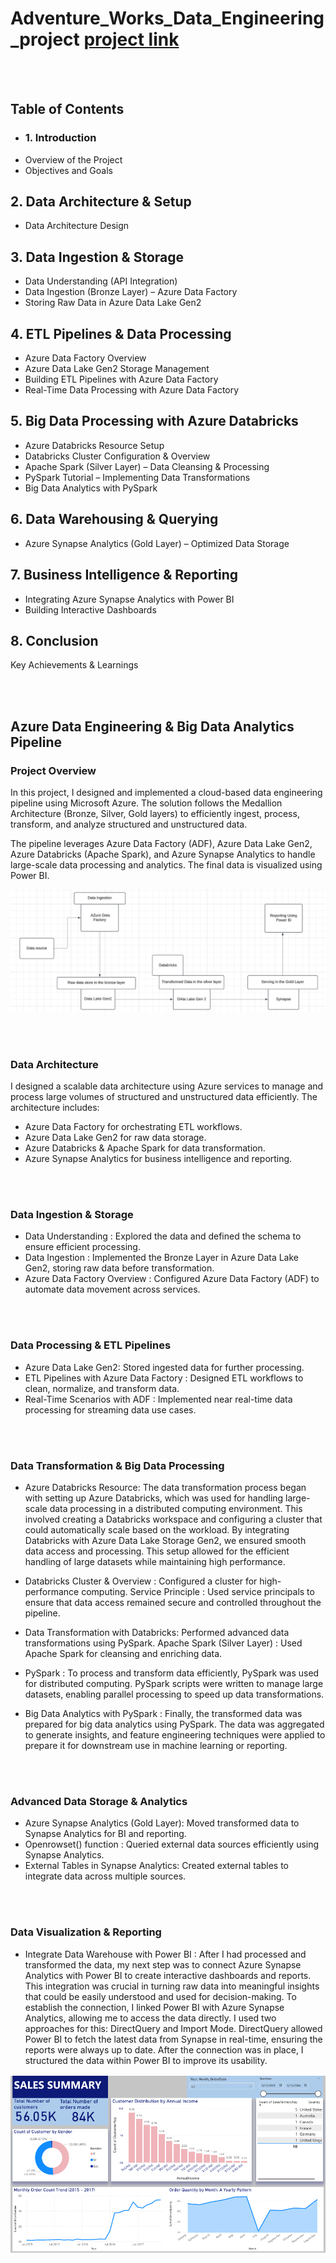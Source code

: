 # Adventure_Works_Data_Engineering_project [project link](https://github.com/remmzytom/Adventure_Works_Data_Engineering_project)

<br><br>

## Table of Contents
- ### 1. Introduction
- Overview of the Project
- Objectives and Goals
## 2. Data Architecture & Setup
- Data Architecture Design

## 3. Data Ingestion & Storage
- Data Understanding (API Integration)
- Data Ingestion (Bronze Layer) – Azure Data Factory
- Storing Raw Data in Azure Data Lake Gen2
## 4. ETL Pipelines & Data Processing
- Azure Data Factory Overview
- Azure Data Lake Gen2 Storage Management
- Building ETL Pipelines with Azure Data Factory
- Real-Time Data Processing with Azure Data Factory
## 5. Big Data Processing with Azure Databricks
- Azure Databricks Resource Setup
- Databricks Cluster Configuration & Overview
- Apache Spark (Silver Layer) – Data Cleansing & Processing
- PySpark Tutorial – Implementing Data Transformations
- Big Data Analytics with PySpark
## 6. Data Warehousing & Querying
- Azure Synapse Analytics (Gold Layer) – Optimized Data Storage
## 7. Business Intelligence & Reporting
- Integrating Azure Synapse Analytics with Power BI
- Building Interactive Dashboards
## 8. Conclusion
Key Achievements & Learnings


<br><br>

## Azure Data Engineering & Big Data Analytics Pipeline
### Project Overview
In this project, I designed and implemented a cloud-based data engineering pipeline using Microsoft Azure. The solution follows the Medallion Architecture (Bronze, Silver, Gold layers) to efficiently ingest, process, transform, and analyze structured and unstructured data.

The pipeline leverages Azure Data Factory (ADF), Azure Data Lake Gen2, Azure Databricks (Apache Spark), and Azure Synapse Analytics to handle large-scale data processing and analytics. The final data is visualized using Power BI.

![](images/ach.png)

<br><br>

### Data Architecture 
I designed a scalable data architecture using Azure services to manage and process large volumes of structured and unstructured data efficiently. The architecture includes:

- Azure Data Factory for orchestrating ETL workflows.
- Azure Data Lake Gen2 for raw data storage.
- Azure Databricks & Apache Spark for data transformation.
- Azure Synapse Analytics for business intelligence and reporting.

<br><br>

### Data Ingestion & Storage
- Data Understanding : Explored the data and defined the schema to ensure efficient processing.
- Data Ingestion : Implemented the Bronze Layer in Azure Data Lake Gen2, storing raw data before transformation.
- Azure Data Factory Overview : Configured Azure Data Factory (ADF) to automate data movement across services.

<br><br>

### Data Processing & ETL Pipelines
- Azure Data Lake Gen2: Stored ingested data for further processing.
- ETL Pipelines with Azure Data Factory : Designed ETL workflows to clean, normalize, and transform data.
- Real-Time Scenarios with ADF : Implemented near real-time data processing for streaming data use cases.

<br><br>

### Data Transformation & Big Data Processing
- Azure Databricks Resource: The data transformation process began with setting up Azure Databricks, which was used for handling large-scale data processing in a distributed computing environment. This involved creating a Databricks workspace and configuring a cluster that could automatically scale based on the workload. By integrating Databricks with Azure Data Lake Storage Gen2, we ensured smooth data access and processing. This setup allowed for the efficient handling of large datasets while maintaining high performance.

- Databricks Cluster & Overview : Configured a cluster for high-performance computing.
Service Principle : Used service principals to ensure that data access remained secure and controlled throughout the pipeline.
- Data Transformation with Databricks: Performed advanced data transformations using PySpark.
Apache Spark (Silver Layer) : Used Apache Spark for cleansing and enriching data.
- PySpark : To process and transform data efficiently, PySpark was used for distributed computing. PySpark scripts were written to manage large datasets, enabling parallel processing to speed up data transformations.
- Big Data Analytics with PySpark : Finally, the transformed data was prepared for big data analytics using PySpark. The data was aggregated to generate insights, and feature engineering techniques were applied to prepare it for downstream use in machine learning or reporting.

<br><br>

### Advanced Data Storage & Analytics
- Azure Synapse Analytics (Gold Layer): Moved transformed data to Synapse Analytics for BI and reporting.
- Openrowset() function : Queried external data sources efficiently using Synapse Analytics.
- External Tables in Synapse Analytics: Created external tables to integrate data across multiple sources.

<br><br>

### Data Visualization & Reporting
- Integrate Data Warehouse with Power BI : After I had processed and transformed the data, my next step was to connect Azure Synapse Analytics with Power BI to create interactive dashboards and reports. This integration was crucial in turning raw data into meaningful insights that could be easily understood and used for decision-making. To establish the connection, I linked Power BI with Azure Synapse Analytics, allowing me to access the data directly. I used two approaches for this: DirectQuery and Import Mode. DirectQuery allowed Power BI to fetch the latest data from Synapse in real-time, ensuring the reports were always up to date. After the connection was in place, I structured the data within Power BI to improve its usability.

![](images/dash.png)
  



